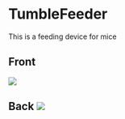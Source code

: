 # TumbleFeeder
This is a feeding device for mice

## Front 
![](https://lh7-us.googleusercontent.com/vSr7VCN0qVtdDB44vWetYbDK7vRgvD00LOMCKkTSQs4mqXMZ4WOpMdLgZp4YNw0FbxEI_BbUFCne0pqgDcHBS-8voEMCSu5zEk2-AbTlN2Jwou1Tpx4oqyLpQKtUMZkiTxR59jy5D0iI-Lqz9oddcdA)

## Back  ![](https://lh7-us.googleusercontent.com/CHlP_DLuCl7HKqEwtJ72F7hrdRNvUUlpC4PzViTq-X-as9BEmjUmHqaIItK2yMCSC8bH6Basc2wzaU_pgtALT2ZpurEHigiQ7rxscdhDUYxjnV5JQI-WSHo5CiEHGq9JxTrHOfnG5CkvM1bl4iovj-A)




